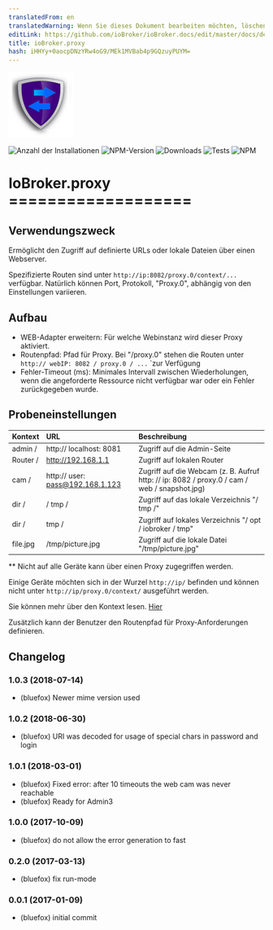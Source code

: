 ```yaml
---
translatedFrom: en
translatedWarning: Wenn Sie dieses Dokument bearbeiten möchten, löschen Sie bitte das Feld "translationsFrom". Andernfalls wird dieses Dokument automatisch erneut übersetzt
editLink: https://github.com/ioBroker/ioBroker.docs/edit/master/docs/de/adapterref/iobroker.proxy/README.md
title: ioBroker.proxy
hash: iHHYy+0aocpDNzYRw4oG9/MEk1MVBab4p9GQzuyPUYM=
---
```

![Logo](../../../en/adapterref/iobroker.proxy/admin/proxy.png)

![Anzahl der Installationen](http://iobroker.live/badges/proxy-stable.svg)
![NPM-Version](http://img.shields.io/npm/v/iobroker.proxy.svg)
![Downloads](https://img.shields.io/npm/dm/iobroker.proxy.svg)
![Tests](https://travis-ci.org/ioBroker/ioBroker.proxy.svg?branch=master)
![NPM](https://nodei.co/npm/iobroker.proxy.png?downloads=true)

# IoBroker.proxy ===================
## Verwendungszweck
Ermöglicht den Zugriff auf definierte URLs oder lokale Dateien über einen Webserver.

Spezifizierte Routen sind unter ```http://ip:8082/proxy.0/context/...``` verfügbar. Natürlich können Port, Protokoll, "Proxy.0", abhängig von den Einstellungen variieren.

## Aufbau
- WEB-Adapter erweitern: Für welche Webinstanz wird dieser Proxy aktiviert.
- Routenpfad: Pfad für Proxy. Bei "/proxy.0" stehen die Routen unter `` http:// webIP: 8082 / proxy.0 / ... `` `zur Verfügung
- Fehler-Timeout (ms): Minimales Intervall zwischen Wiederholungen, wenn die angeforderte Ressource nicht verfügbar war oder ein Fehler zurückgegeben wurde.

## Probeneinstellungen
| Kontext | URL | Beschreibung |
|----------------|:---------------------------------------------------|:---------------------------------------------------|
| admin / | http:// localhost: 8081 | Zugriff auf die Admin-Seite |
| Router / | http://192.168.1.1 | Zugriff auf lokalen Router |
| cam / | http:// user: pass@192.168.1.123 | Zugriff auf die Webcam (z. B. Aufruf http: // ip: 8082 / proxy.0 / cam / web / snapshot.jpg) |
| dir / | / tmp / | Zugriff auf das lokale Verzeichnis "/ tmp /" |
| dir / | tmp / | Zugriff auf lokales Verzeichnis "/ opt / iobroker / tmp" |
| file.jpg | /tmp/picture.jpg | Zugriff auf die lokale Datei "/tmp/picture.jpg" |

** Nicht auf alle Geräte kann über einen Proxy zugegriffen werden.

Einige Geräte möchten sich in der Wurzel ```http://ip/``` befinden und können nicht unter ```http://ip/proxy.0/context/``` ausgeführt werden.

Sie können mehr über den Kontext lesen. [Hier](https://www.npmjs.com/package/http-proxy-middleware#context-matching)

Zusätzlich kann der Benutzer den Routenpfad für Proxy-Anforderungen definieren.

## Changelog
### 1.0.3 (2018-07-14)
* (bluefox) Newer mime version used

### 1.0.2 (2018-06-30)
* (bluefox) URI was decoded for usage of special chars in password and login

### 1.0.1 (2018-03-01)
* (bluefox) Fixed error: after 10 timeouts the web cam was never reachable
* (bluefox) Ready for Admin3

### 1.0.0 (2017-10-09)
* (bluefox) do not allow the error generation to fast

### 0.2.0 (2017-03-13)
* (bluefox) fix run-mode

### 0.0.1 (2017-01-09)
* (bluefox) initial commit
